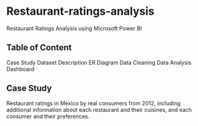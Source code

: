 # Restaurant-ratings-analysis
Restaurant Ratings Analysis using Microsoft Power BI
## Table of Content
Case Study
Dataset Description
ER Diagram
Data Cleaning
Data Analysis
Dashboard
## Case Study
Restaurant ratings in Mexico by real consumers from 2012, including additional information about each restaurant and their cuisines, and each consumer and their preferences.
